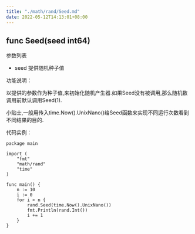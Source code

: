 ```yaml
---
title: "./math/rand/Seed.md"
date: 2022-05-12T14:13:01+08:00
---
```

## func Seed(seed int64)

参数列表

- seed 提供随机种子值

功能说明：

以提供的参数作为种子值,来初始化随机产生器.如果Seed没有被调用,那么随机数调用前默认调用Seed(1).

小贴士,一般用传入time.Now().UnixNano()给Seed函数来实现不同运行次数看到不同结果的目的.

代码实例：

	package main

	import (
		"fmt"
		"math/rand"
		"time"
	)

	func main() {
		n := 10
		i := 0
		for i < n {
			rand.Seed(time.Now().UnixNano())
			fmt.Println(rand.Int())
			i += 1
		}
	}









